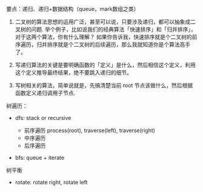 
要点：递归、递归+数据结构（queue，mark数组之类）

1. 二叉树的算法思想的运用广泛，甚至可以说，只要涉及递归，都可以抽象成二叉树的问题.
举个例子，比如说我们的经典算法「快速排序」和「归并排序」，对于这两个算法，你有什么理解？
如果你告诉我，快速排序就是个二叉树的前序遍历，归并排序就是个二叉树的后续遍历，那么我就知道你是个算法高手了。

2. 写递归算法的关键是要明确函数的「定义」是什么，然后相信这个定义，利用这个定义推导最终结果，绝不要跳入递归的细节。

3. 写树相关的算法，简单说就是，先搞清楚当前 root 节点该做什么，然后根据函数定义递归调用子节点.

树遍历：
- dfs: stack or recursive
    - 前序遍历 process(root), traverse(left),  traverse(right)
    - 中序遍历 
    - 后序遍历


- bfs: queue + iterate


树平衡
- rotate: rotate right, rotate left




